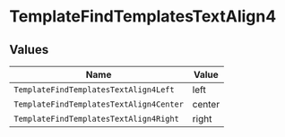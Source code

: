 # TemplateFindTemplatesTextAlign4


## Values

| Name                                    | Value                                   |
| --------------------------------------- | --------------------------------------- |
| `TemplateFindTemplatesTextAlign4Left`   | left                                    |
| `TemplateFindTemplatesTextAlign4Center` | center                                  |
| `TemplateFindTemplatesTextAlign4Right`  | right                                   |